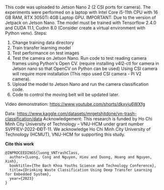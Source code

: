 This code was uploaded to Jetson Nano 2 (2 CSI ports for camera).
The experiments were performed on a laptop with Intel Core i5-11th CPU with 16 GB RAM, RTX 3050Ti 4GB Laptop GPU.
IMPORTANT: Due to the version of Jetpack on Jetson Nano. The model must be trained with Tensorflow 2.4.0 and CUDA 11.1, Cudnn 8.0 (Consider create a virtual environment with Python venv).
Steps:
1. Change training data directory
2. Train transfer learning model
3. Test performance on test images
4. Test the camera on Jetson Nano. Run code to test reading camera frames using Python's Open CV.
   (require installing v4l2-ctl for camera in Jetson nano so that OpenCV on Python can be used)
   Using CSI camera will require more installation (This repo used CSI camera - Pi V2 camera).
5. Upload the model to Jetson Nano and run the camera classification code.
6. Code to control the moving belt  will be updated later.

Video demonstration:
https://www.youtube.com/shorts/dkxyju6WXfg

Data:
https://www.kaggle.com/datasets/mrgetshjtdone/vn-trash-classification/data
Acknowledgement: This research is funded by Ho Chi Minh City University of Technology – VNU-HCM under grant number SVPFIEV-2022-ĐĐT-11. We acknowledge Ho Chi Minh City University of Technology (HCMUT), VNU-HCM for supporting this study.

**Cite this work**
```
@INPROCEEDINGS{luong_VNTrashClass,
  author={Luong, Cong and Nguyen, Hieu and Duong, Hoang and Nguyen, Xinh},
  booktitle={The Bach Khoa Youths Science and Technology Conference},
  title={Drinking Waste Classification Using Deep Transfer Learning for Embedded System},
  year={2023}
}
